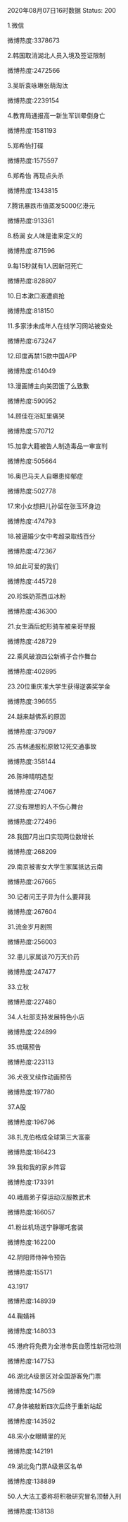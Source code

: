 2020年08月07日16时数据
Status: 200

1.微信

微博热度:3378673

2.韩国取消湖北人员入境及签证限制

微博热度:2472566

3.吴昕袁咏琳张萌淘汰

微博热度:2239154

4.教育局通报高一新生军训晕倒身亡

微博热度:1581193

5.郑希怡打碟

微博热度:1575597

6.郑希怡 再现点头杀

微博热度:1343815

7.腾讯暴跌市值蒸发5000亿港元

微博热度:913361

8.杨澜 女人味是谁来定义的

微博热度:871596

9.每15秒就有1人因新冠死亡

微博热度:828807

10.日本漱口液遭疯抢

微博热度:818150

11.多家涉未成年人在线学习网站被查处

微博热度:673247

12.印度再禁15款中国APP

微博热度:614049

13.漫画博主向美团饿了么致歉

微博热度:590952

14.顾佳在浴缸里痛哭

微博热度:570712

15.加拿大籍被告人制造毒品一审宣判

微博热度:505664

16.奥巴马夫人自曝患抑郁症

微博热度:502778

17.宋小女想把儿孙留在张玉环身边

微博热度:474793

18.被逼婚少女中考超录取线百分

微博热度:472367

19.如此可爱的我们

微博热度:445728

20.珍珠奶茶西瓜冰粉

微博热度:436300

21.女生酒后蛇形骑车被亲哥举报

微博热度:428729

22.乘风破浪四公新裤子合作舞台

微博热度:402895

23.20位重庆准大学生获得逆袭奖学金

微博热度:396655

24.越来越佛系的原因

微博热度:379097

25.吉林通报松原致12死交通事故

微博热度:358144

26.陈坤晴明造型

微博热度:274067

27.没有理想的人不伤心舞台

微博热度:272496

28.我国7月出口实现两位数增长

微博热度:268209

29.南京被害女大学生家属抵达云南

微博热度:267665

30.记者问王子异为什么要拜我

微博热度:267604

31.流金岁月剧照

微博热度:256003

32.患儿家属谈70万天价药

微博热度:247477

33.立秋

微博热度:227480

34.人社部支持发展特色小店

微博热度:224899

35.琉璃预告

微博热度:223113

36.犬夜叉续作动画预告

微博热度:197780

37.A股

微博热度:196796

38.扎克伯格成全球第三大富豪

微博热度:186423

39.我和我的家乡阵容

微博热度:173391

40.峨眉弟子穿运动汉服教武术

微博热度:166057

41.粉丝机场送宁静哪吒套装

微博热度:162200

42.阴阳师侍神令预告

微博热度:155171

43.1917

微博热度:148939

44.鞠婧祎

微博热度:148033

45.港府将免费为全港市民自愿性新冠检测

微博热度:147753

46.湖北A级景区对全国游客免门票

微博热度:147569

47.身体被敲断四次后终于重新站起

微博热度:143592

48.宋小女眼睛里的光

微博热度:142191

49.湖北免门票A级景区名单

微博热度:138889

50.人大法工委称将积极研究冒名顶替入刑

微博热度:138138

